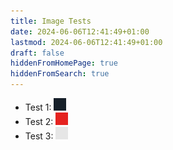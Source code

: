 ```yaml
---
title: Image Tests
date: 2024-06-06T12:41:49+01:00
lastmod: 2024-06-06T12:41:49+01:00
draft: false
hiddenFromHomePage: true
hiddenFromSearch: true
---
```


- Test 1: ![](pin_black.png)
- Test 2: ![](pin_red.png)
- Test 3: ![](pin_white.png)
